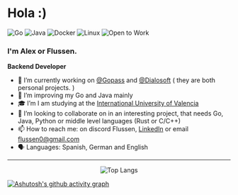 # Hola :)

![Go](https://img.shields.io/badge/Golang-E8E8E8?style=for-the-badge&logo=go&logoColor=1fbdae)
![Java](https://img.shields.io/badge/java-%23ED8B00.svg?style=for-the-badge&logo=openjdk&logoColor=white)
![Docker](https://img.shields.io/badge/docker-%230db7ed.svg?style=for-the-badge&logo=docker&logoColor=white)
![Linux](https://img.shields.io/badge/Linux-FCC624?style=for-the-badge&logo=linux&logoColor=black)
![Open to Work](https://img.shields.io/badge/Open%20to%20Work-green?style=for-the-badge)

### I'm Alex or Flussen.
**Backend Developer**

- 🔭 I’m currently working on [@Gopass](https://github.com/Flussen/GoPass) and [@Dialosoft](https://github.com/Dialosoft) ( they are both personal projects. )
- 🌱 I’m improving my Go and Java mainly
- 🎓 I’m I am studying at the [International University of Valencia](https://www.universidadviu.com/int/)
- 👯 I’m looking to collaborate on in an interesting project, that needs Go, Java, Python or middle level languages (Rust or C/C++)
- 📫 How to reach me: on discord Flussen, [LinkedIn](https://www.linkedin.com/in/alexander-rios-8a03b820b/) or email flussen0@gmail.com
- 🗣️ Languages: Spanish, German and English

<hr>

<p align="center">
  <img src="https://github-readme-stats.vercel.app/api/top-langs/?username=flussen&hide=lua" alt="Top Langs">
</p>

[![Ashutosh's github activity graph](https://github-readme-activity-graph.vercel.app/graph?username=Flussen&theme=github-compact)](https://github.com/Dialosoft/backend)
